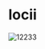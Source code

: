 # locii
![12233](https://upload.wikimedia.org/wikipedia/commons/8/8b/Salvador_Dali_A_%28Dali_Atomicus%29_09633u.jpg)
